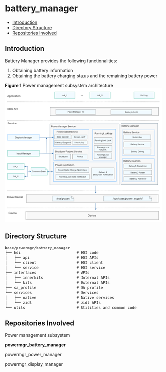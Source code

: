 # battery\_manager<a name="EN-US_TOPIC_0000001124094823"></a>

-   [Introduction](#section11660541593)
-   [Directory Structure](#section19472752217)
-   [Repositories Involved](#section63151229062)

## Introduction<a name="section11660541593"></a>

Battery Manager provides the following functionalities:

1.  Obtaining battery information
2.  Obtaining the battery charging status and the remaining battery power

**Figure  1**  Power management subsystem architecture<a name="fig106301571239"></a>  
![](figures/power-management-subsystem-architecture.png "power-management-subsystem-architecture")

## Directory Structure<a name="section19472752217"></a>

```
base/powermgr/battery_manager
├── hdi                         # HDI code
│   ├── api                     # HDI APIs
│   └── client                  # HDI client
│   └── service                 # HDI service
├── interfaces                  # APIs
│   ├── innerkits               # Internal APIs
│   └── kits                    # External APIs
├── sa_profile                  # SA profile
└── services                    # Services
│   ├── native                  # Native services
│   └── zidl                    # zidl APIs
└── utils                       # Utilities and common code
```

## Repositories Involved<a name="section63151229062"></a>

Power management subsystem

**powermgr_battery_manager**

powermgr_power_manager

powermgr_display_manager

